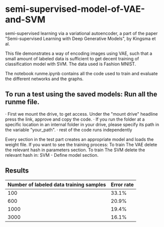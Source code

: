 # semi-supervised-model-of-VAE-and-SVM
 semi-supervised learning via a variational autoencoder, a part of the paper "Semi-supervised Learning with Deep Generative Models", by Kingsma et al.

This file demonstrates a way of encoding images using VAE, such that a small amount of labeled data is sufficient to get decent training of classification model with SVM.
The data  used is Fashion MNIST.

The notebook runme.ipynb contains all the code used to train and evaluate
the different networks and the graphs.

## To run a test using the saved models:  Run all the runme file.

·         First we mount the drive, to get access. Under the "mount drive" headline press the link, approve and copy the code.
·         If you run the folder at a specific location in an internal folder in your drive, please specify its path in the variable "your_path".
·         rest of the code runs independently
 
Every section in the test part creates an appropriate model and loads the weight file.
If you want to see the training process: To train The VAE delete the relevant hash in parameters section. To train The SVM delete the relevant hash in: SVM - Define model section.

## Results
| Number of labeled data training samples  | Error rate |
| ------------- | ------------- |
| 100  | 33.1%  |
| 600  | 20.9%  |
| 1000  | 19.4% |
| 3000  | 16.1% |
